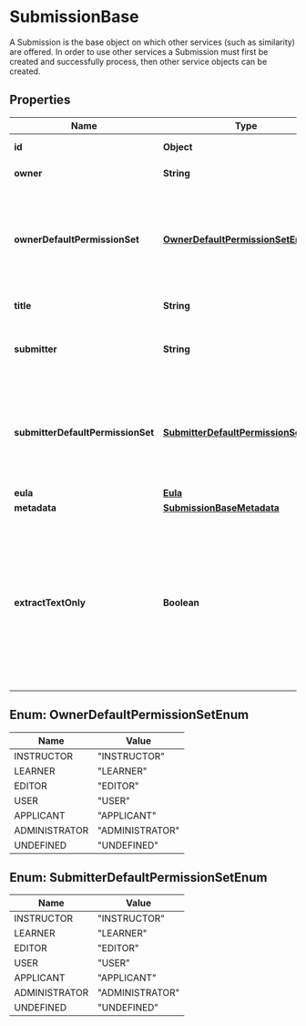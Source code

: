 

# SubmissionBase

A Submission is the base object on which other services (such as similarity) are offered. In order to use other services a Submission must first be created and successfully process, then other service objects can be created. 

## Properties

| Name | Type | Description | Notes |
|------------ | ------------- | ------------- | -------------|
|**id** | **Object** | Submission id, optional field |  [optional] |
|**owner** | **String** | ID of the owning user |  [optional] |
|**ownerDefaultPermissionSet** | [**OwnerDefaultPermissionSetEnum**](#OwnerDefaultPermissionSetEnum) | Default viewer permission set, accepts INSTRUCTOR, LEARNER, EDITOR, USER, APPLICANT, ADMINISTRATOR, UNDEFINED |  [optional] |
|**title** | **String** | the title of the submission |  [optional] |
|**submitter** | **String** | (optional) ID of the submitting user, if different from the owning user |  [optional] |
|**submitterDefaultPermissionSet** | [**SubmitterDefaultPermissionSetEnum**](#SubmitterDefaultPermissionSetEnum) | Default submitter permission set, accepts INSTRUCTOR, LEARNER, EDITOR, USER, APPLICANT, ADMINISTRATOR, UNDEFINED |  [optional] |
|**eula** | [**Eula**](Eula.md) |  |  [optional] |
|**metadata** | [**SubmissionBaseMetadata**](SubmissionBaseMetadata.md) |  |  [optional] |
|**extractTextOnly** | **Boolean** | (optional) indicates if the submission should be treated as a text only submission. A text only submission cannot generate full reports or be viewed in the viewer, but can use the index only endpoint to be indexed |  [optional] |



## Enum: OwnerDefaultPermissionSetEnum

| Name | Value |
|---- | -----|
| INSTRUCTOR | &quot;INSTRUCTOR&quot; |
| LEARNER | &quot;LEARNER&quot; |
| EDITOR | &quot;EDITOR&quot; |
| USER | &quot;USER&quot; |
| APPLICANT | &quot;APPLICANT&quot; |
| ADMINISTRATOR | &quot;ADMINISTRATOR&quot; |
| UNDEFINED | &quot;UNDEFINED&quot; |



## Enum: SubmitterDefaultPermissionSetEnum

| Name | Value |
|---- | -----|
| INSTRUCTOR | &quot;INSTRUCTOR&quot; |
| LEARNER | &quot;LEARNER&quot; |
| EDITOR | &quot;EDITOR&quot; |
| USER | &quot;USER&quot; |
| APPLICANT | &quot;APPLICANT&quot; |
| ADMINISTRATOR | &quot;ADMINISTRATOR&quot; |
| UNDEFINED | &quot;UNDEFINED&quot; |



